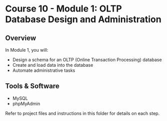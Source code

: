 # Course 10 - Module 1: OLTP Database Design and Administration

## Overview

In Module 1, you will:
- Design a schema for an OLTP (Online Transaction Processing) database
- Create and load data into the database
- Automate administrative tasks

## Tools & Software
- MySQL
- phpMyAdmin

Refer to project files and instructions in this folder for details on each step.
